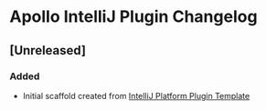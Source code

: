 <!-- Keep a Changelog guide -> https://keepachangelog.com -->

# Apollo IntelliJ Plugin Changelog

## [Unreleased]
### Added
- Initial scaffold created from [IntelliJ Platform Plugin Template](https://github.com/JetBrains/intellij-platform-plugin-template)
